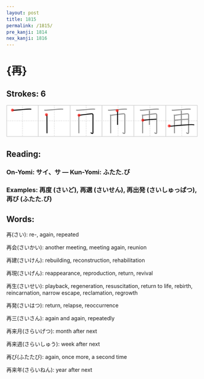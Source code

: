 ```yaml
---
layout: post
title: 1815
permalink: /1815/
pre_kanji: 1814
nex_kanji: 1816
---
```


# {再}

## Strokes: 6

<div class="stroke"><img src="../images/E5868D.png" /></div>

## Reading:

### On-Yomi: サイ、サ &mdash; Kun-Yomi: ふたた.び

### Examples: 再度 (さいど), 再選 (さいせん), 再出発 (さいしゅっぱつ), 再び (ふたた.び)

## Words:

再(さい): re-, again, repeated

再会(さいかい): another meeting, meeting again, reunion

再建(さいけん): rebuilding, reconstruction, rehabilitation

再現(さいげん): reappearance, reproduction, return, revival

再生(さいせい): playback, regeneration, resuscitation, return to life, rebirth, reincarnation, narrow escape, reclamation, regrowth

再発(さいはつ): return, relapse, reoccurrence

再三(さいさん): again and again, repeatedly

再来月(さらいげつ): month after next

再来週(さらいしゅう): week after next

再び(ふたたび): again, once more, a second time

再来年(さらいねん): year after next
